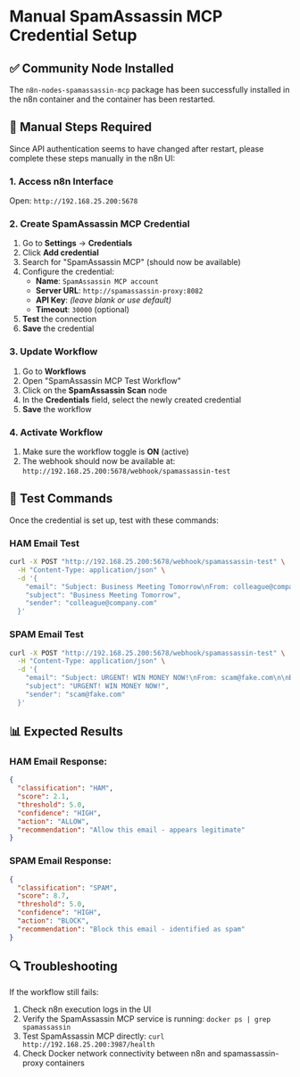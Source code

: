 # Manual SpamAssassin MCP Credential Setup

## ✅ Community Node Installed
The `n8n-nodes-spamassassin-mcp` package has been successfully installed in the n8n container and the container has been restarted.

## 🔧 Manual Steps Required

Since API authentication seems to have changed after restart, please complete these steps manually in the n8n UI:

### 1. Access n8n Interface
Open: `http://192.168.25.200:5678`

### 2. Create SpamAssassin MCP Credential
1. Go to **Settings** → **Credentials**
2. Click **Add credential**
3. Search for "SpamAssassin MCP" (should now be available)
4. Configure the credential:
   - **Name**: `SpamAssassin MCP account`
   - **Server URL**: `http://spamassassin-proxy:8082`
   - **API Key**: *(leave blank or use default)*
   - **Timeout**: `30000` (optional)
5. **Test** the connection
6. **Save** the credential

### 3. Update Workflow
1. Go to **Workflows**
2. Open "SpamAssassin MCP Test Workflow"
3. Click on the **SpamAssassin Scan** node
4. In the **Credentials** field, select the newly created credential
5. **Save** the workflow

### 4. Activate Workflow
1. Make sure the workflow toggle is **ON** (active)
2. The webhook should now be available at: `http://192.168.25.200:5678/webhook/spamassassin-test`

## 🧪 Test Commands

Once the credential is set up, test with these commands:

### HAM Email Test
```bash
curl -X POST "http://192.168.25.200:5678/webhook/spamassassin-test" \
  -H "Content-Type: application/json" \
  -d '{
    "email": "Subject: Business Meeting Tomorrow\nFrom: colleague@company.com\n\nJust a normal business email about our meeting.",
    "subject": "Business Meeting Tomorrow",
    "sender": "colleague@company.com"
  }'
```

### SPAM Email Test  
```bash
curl -X POST "http://192.168.25.200:5678/webhook/spamassassin-test" \
  -H "Content-Type: application/json" \
  -d '{
    "email": "Subject: URGENT! WIN MONEY NOW!\nFrom: scam@fake.com\n\nBUY CHEAP VIAGRA! Click here to win $1000000! Send your bank details NOW!",
    "subject": "URGENT! WIN MONEY NOW!",
    "sender": "scam@fake.com"
  }'
```

## 📊 Expected Results

### HAM Email Response:
```json
{
  "classification": "HAM",
  "score": 2.1,
  "threshold": 5.0,
  "confidence": "HIGH",
  "action": "ALLOW",
  "recommendation": "Allow this email - appears legitimate"
}
```

### SPAM Email Response:
```json
{
  "classification": "SPAM",
  "score": 8.7,
  "threshold": 5.0, 
  "confidence": "HIGH",
  "action": "BLOCK",
  "recommendation": "Block this email - identified as spam"
}
```

## 🔍 Troubleshooting

If the workflow still fails:
1. Check n8n execution logs in the UI
2. Verify the SpamAssassin MCP service is running: `docker ps | grep spamassassin`
3. Test SpamAssassin MCP directly: `curl http://192.168.25.200:3987/health`
4. Check Docker network connectivity between n8n and spamassassin-proxy containers